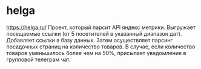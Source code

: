 # helga
https://helga.ru/
Проект, который парсит API яндекс метрики. Выгружает посещаемые ссылки (от 5 посетителей в указанный диапазон дат). 
Добавляет ссылки в базу данных. Затем осуществляет парсинг посадочных страниц на количество товаров. 
В случае, если количество товаров уменьшилось более чем на 50%, присылает уведомление в групповой телеграм чат.
